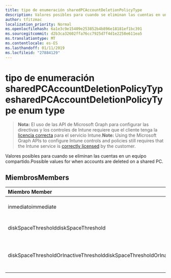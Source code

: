 ```yaml
---
title: tipo de enumeración sharedPCAccountDeletionPolicyType
description: Valores posibles para cuando se eliminan las cuentas en un equipo compartido.
author: tfitzmac
localization_priority: Normal
ms.openlocfilehash: 6a1e3c9e15409e253852b4b896e18181ef1bc391
ms.sourcegitcommit: d2b3ca32602ffa76cc7925d7f4d1e2258e611ea5
ms.translationtype: MT
ms.contentlocale: es-ES
ms.lasthandoff: 01/11/2019
ms.locfileid: "27884129"
---
```

# <a name="sharedpcaccountdeletionpolicytype-enum-type"></a><span data-ttu-id="904b0-103">tipo de enumeración sharedPCAccountDeletionPolicyType</span><span class="sxs-lookup"><span data-stu-id="904b0-103">sharedPCAccountDeletionPolicyType enum type</span></span>

> <span data-ttu-id="904b0-104">**Nota:** El uso de las API de Microsoft Graph para configurar las directivas y los controles de Intune requiere que el cliente tenga la [licencia correcta](https://go.microsoft.com/fwlink/?linkid=839381) para el servicio Intune.</span><span class="sxs-lookup"><span data-stu-id="904b0-104">**Note:** Using the Microsoft Graph APIs to configure Intune controls and policies still requires that the Intune service is [correctly licensed](https://go.microsoft.com/fwlink/?linkid=839381) by the customer.</span></span>

<span data-ttu-id="904b0-105">Valores posibles para cuando se eliminan las cuentas en un equipo compartido.</span><span class="sxs-lookup"><span data-stu-id="904b0-105">Possible values for when accounts are deleted on a shared PC.</span></span>
## <a name="members"></a><span data-ttu-id="904b0-106">Miembros</span><span class="sxs-lookup"><span data-stu-id="904b0-106">Members</span></span>
|<span data-ttu-id="904b0-107">Miembro	</span><span class="sxs-lookup"><span data-stu-id="904b0-107">Member</span></span>|<span data-ttu-id="904b0-108">Valor</span><span class="sxs-lookup"><span data-stu-id="904b0-108">Value</span></span>|<span data-ttu-id="904b0-109">Description</span><span class="sxs-lookup"><span data-stu-id="904b0-109">Description</span></span>|
|:---|:---|:---|
|<span data-ttu-id="904b0-110">inmediato</span><span class="sxs-lookup"><span data-stu-id="904b0-110">immediate</span></span>|<span data-ttu-id="904b0-111">0</span><span class="sxs-lookup"><span data-stu-id="904b0-111">0</span></span>|<span data-ttu-id="904b0-112">Eliminar inmediatamente.</span><span class="sxs-lookup"><span data-stu-id="904b0-112">Delete immediately.</span></span>|
|<span data-ttu-id="904b0-113">diskSpaceThreshold</span><span class="sxs-lookup"><span data-stu-id="904b0-113">diskSpaceThreshold</span></span>|<span data-ttu-id="904b0-114">1</span><span class="sxs-lookup"><span data-stu-id="904b0-114">1</span></span>|<span data-ttu-id="904b0-115">Eliminar en el umbral de espacio en disco.</span><span class="sxs-lookup"><span data-stu-id="904b0-115">Delete at disk space threshold.</span></span>|
|<span data-ttu-id="904b0-116">diskSpaceThresholdOrInactiveThreshold</span><span class="sxs-lookup"><span data-stu-id="904b0-116">diskSpaceThresholdOrInactiveThreshold</span></span>|<span data-ttu-id="904b0-117">2</span><span class="sxs-lookup"><span data-stu-id="904b0-117">2</span></span>|<span data-ttu-id="904b0-118">Eliminar en el umbral de espacio en disco o umbral inactivo.</span><span class="sxs-lookup"><span data-stu-id="904b0-118">Delete at disk space threshold or inactive threshold.</span></span>|



